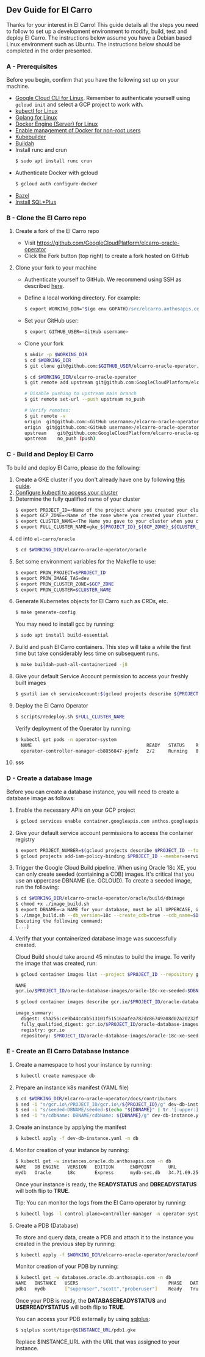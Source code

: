 ## Dev Guide for El Carro

Thanks for your interest in El Carro! This guide details all the steps you need
to follow to set up a development environment to modify, build, test and deploy 
El Carro. The instructions below assume you have a Debian based Linux environment
such as Ubuntu. The instructions below should be completed in the order presented.

### A - Prerequisites
Before you begin, confirm that you have the following set up on your machine.

- [Google Cloud CLI for Linux](https://cloud.google.com/sdk/docs/install-sdk#linux).
Remember to authenticate yourself using `gcloud init` and select a GCP project to work with.
- [kubectl for Linux](https://kubernetes.io/docs/tasks/tools/install-kubectl-linux/)
- [Golang for Linux](https://go.dev/doc/install) 
- [Docker Engine (Server) for Linux](https://docs.docker.com/engine/install/#server)
- [Enable management of Docker for non-root users](https://docs.docker.com/engine/install/linux-postinstall/)
- [Kubebuilder](https://book.kubebuilder.io/quick-start.html#installation)
- [Buildah](https://github.com/containers/buildah/blob/main/install.md)
- Install runc and crun
  ```sh
  $ sudo apt install runc crun
  ```
- Authenticate Docker with gcloud
  ```sh
  $ gcloud auth configure-docker
  ```
- [Bazel](https://bazel.build/install)
- [Install SQL*Plus](https://www.oracle.com/ca-en/database/technologies/instant-client/linux-x86-64-downloads.html#ic_x64_inst)

###  B - Clone the El Carro repo
1.  Create a fork of the El Carro repo

    -   Visit https://github.com/GoogleCloudPlatform/elcarro-oracle-operator
    -   Click the Fork button (top right) to create a fork hosted on GitHub

2.  Clone your fork to your machine

    -   Authenticate yourself to GitHub. We recommend using SSH as described
        [here](https://docs.github.com/en/github/authenticating-to-github/connecting-to-github-with-ssh).
    
    -   Define a local working directory. For example:

        ```sh
        $ export WORKING_DIR="$(go env GOPATH)/src/elcarro.anthosapis.com"
        ```

    -   Set your GitHub user:

        ```sh
        $ export GITHUB_USER=<GitHub username>
        ```

    -   Clone your fork

        ```sh
        $ mkdir -p $WORKING_DIR
        $ cd $WORKING_DIR
        $ git clone git@github.com:$GITHUB_USER/elcarro-oracle-operator.git

        $ cd $WORKING_DIR/elcarro-oracle-operator
        $ git remote add upstream git@github.com:GoogleCloudPlatform/elcarro-oracle-operator.git

        # Disable pushing to upstream main branch
        $ git remote set-url --push upstream no_push

        # Verify remotes:
        $ git remote -v
        origin	git@github.com:<GitHub username>/elcarro-oracle-operator.git (fetch)
        origin	git@github.com:<GitHub username>/elcarro-oracle-operator.git (push)
        upstream	git@github.com:GoogleCloudPlatform/elcarro-oracle-operator.git (fetch)
        upstream	no_push (push)
        ```
        
### C - Build and Deploy El Carro
To build and deploy El Carro, please do the following:

1. Create a GKE cluster if you don't already have one by following [this guide](https://cloud.google.com/kubernetes-engine/docs/how-to/creating-a-zonal-cluster).
2. [Configure kubectl to access your cluster](https://cloud.google.com/kubernetes-engine/docs/how-to/cluster-access-for-kubectl)
3. Determine the fully qualified name of your cluster
   ```sh
   $ export PROJECT_ID=<Name of the project where you created your cluster>
   $ export GCP_ZONE=<Name of the zone where you created your cluster. i.e. us-central1-a>
   $ export CLUSTER_NAME=<The Name you gave to your cluster when you created it>
   $ export FULL_CLUSTER_NAME=gke_${PROJECT_ID}_${GCP_ZONE}_${CLUSTER_NAME}
   ```
4. cd into `el-carro/oracle`
   ```sh
   $ cd $WORKING_DIR/elcarro-oracle-operator/oracle
   ```
5. Set some environment variables for the Makefile to use:
   ```sh
   $ export PROW_PROJECT=$PROJECT_ID
   $ export PROW_IMAGE_TAG=dev
   $ export PROW_CLUSTER_ZONE=$GCP_ZONE
   $ export PROW_CLUSTER=$CLUSTER_NAME
   ```
6. Generate Kubernetes objects for El Carro such as CRDs, etc. 
   ```sh
   $ make generate-config
   ```
   You may need to install gcc by running:
   ```sh
   $ sudo apt install build-essential
   ```
7. Build and push El Carro containers. This step will take a while the first time
but take considerably less time on subsequent runs.
   ```sh
   $ make buildah-push-all-containerized -j8
   ``` 
8. Give your default Service Account permission to access your freshly built images
   ```sh
   $ gsutil iam ch serviceAccount:$(gcloud projects describe ${PROJECT_ID} --format="value(projectNumber)")-compute@developer.gserviceaccount.com:objectViewer gs://artifacts.${PROJECT_ID}.appspot.com
   ``` 
9. Deploy the El Carro Operator 
   ```sh
   $ scripts/redeploy.sh $FULL_CLUSTER_NAME
   ``` 
   Verify deployment of the Operator by running:
   ```sh
   $ kubectl get pods -n operator-system
     NAME                                          READY   STATUS    RESTARTS   AGE
     operator-controller-manager-cb8856847-pjmfz   2/2     Running   0          2m21s
   ``` 
10. sss


### D - Create a database Image
Before you can create a database instance, you will need to create a database image as follows:

1. Enable the necessary APIs on your GCP project
   ```sh
   $ gcloud services enable container.googleapis.com anthos.googleapis.com cloudbuild.googleapis.com artifactregistry.googleapis.com --project $PROJECT_ID
   ``` 
2. Give your default service account permissions to access the container registry
    ```sh
    $ export PROJECT_NUMBER=$(gcloud projects describe $PROJECT_ID --format="value(projectNumber)")
    $ gcloud projects add-iam-policy-binding $PROJECT_ID --member=serviceAccount:service-${PROJECT_NUMBER}@containerregistry.iam.gserviceaccount.com --role=roles/containerregistry.ServiceAgent
    ```
3. Trigger the Google Cloud Build pipeline. 
   When using Oracle 18c XE, you can only create seeded (containing a CDB)
   images. It's critical that you use an uppercase DBNAME (i.e. GCLOUD).
   To create a seeded image, run the following:

    ```sh
    $ cd $WORKING_DIR/elcarro-oracle-operator/oracle/build/dbimage
    $ chmod +x ./image_build.sh
    $ export DBNAME=<a NAME for your database, must be all UPPERCASE, i.e. GCLOUD>
    $ ./image_build.sh --db_version=18c --create_cdb=true --cdb_name=$DBNAME --no_dry_run --project_id=$PROJECT_ID
    Executing the following command:
    [...]
    ```
4. Verify that your containerized database image was successfully created.

    Cloud Build should take around 45 minutes to build the image. To verify the
    image that was created, run:

     ```sh
     $ gcloud container images list --project $PROJECT_ID --repository gcr.io/$PROJECT_ID/oracle-database-images
    
     NAME
     gcr.io/$PROJECT_ID/oracle-database-images/oracle-18c-xe-seeded-$DBNAME
    
     $ gcloud container images describe gcr.io/$PROJECT_ID/oracle-database-images/oracle-18c-xe-seeded-$DBNAME
    
     image_summary:
       digest: sha256:ce9b44ccab513101f51516aafea782dc86749a08d02a20232f78156fd4f8a52c
       fully_qualified_digest: gcr.io/$PROJECT_ID/oracle-database-images/oracle-18c-seeded-$DBNAME@sha256:ce9b44ccab513101f51516aafea782dc86749a08d02a20232f78156fd4f8a52c
       registry: gcr.io
       repository: $PROJECT_ID/oracle-database-images/oracle-18c-xe-seeded-$DBNAME
     ```

### E - Create an El Carro Database Instance
1. Create a namespace to host your instance by running:
    ```sh
    $ kubectl create namespace db
    ```
2. Prepare an instance k8s manifest (YAML file)
   ```sh
   $ cd $WORKING_DIR/elcarro-oracle-operator/docs/contributors
   $ sed -i "s/gcr.io\/PROJECT_ID/gcr.io\/${PROJECT_ID}/g" dev-db-instance.yaml
   $ sed -i "s/seeded-DBNAME/seeded-$(echo "${DBNAME}" | tr '[:upper:]' '[:lower:]')/g" dev-db-instance.yaml
   $ sed -i "s/cdbName: DBNAME/cdbName: ${DBNAME}/g" dev-db-instance.yaml
   ``` 
3. Create an instance by applying the manifest
   ```sh
   $ kubectl apply -f dev-db-instance.yaml -n db
   ``` 
4. Monitor creation of your instance by running:
    ```sh
    $ kubectl get -w instances.oracle.db.anthosapis.com -n db
    NAME   DB ENGINE   VERSION   EDITION      ENDPOINT      URL                DB NAMES   BACKUP ID   READYSTATUS   READYREASON        DBREADYSTATUS   DBREADYREASON
    mydb   Oracle      18c       Express      mydb-svc.db   34.71.69.25:6021                          False         CreateInProgress
    ```

    Once your instance is ready, the **READYSTATUS** and **DBREADYSTATUS** will both flip to **TRUE**.

    Tip: You can monitor the logs from the El Carro operator by running:
    ```sh
    $ kubectl logs -l control-plane=controller-manager -n operator-system -c manager -f
    ```

5. Create a PDB (Database)

    To store and query data, create a PDB and attach it to the instance you created
    in the previous step by running:
    ```sh
    $ kubectl apply -f $WORKING_DIR/elcarro-oracle-operator/oracle/config/samples/v1alpha1_database_pdb1.yaml -n db
    ```

    Monitor creation of your PDB by running:
    ```sh
    $ kubectl get -w databases.oracle.db.anthosapis.com -n db
    NAME   INSTANCE   USERS                                 PHASE   DATABASEREADYSTATUS   DATABASEREADYREASON   USERREADYSTATUS   USERREADYREASON
    pdb1   mydb       ["superuser","scott","proberuser"]    Ready   True                  CreateComplete        True              SyncComplete
    ```

    Once your PDB is ready, the **DATABASEREADYSTATUS** and **USERREADYSTATUS** will
    both flip to **TRUE**.

   You can access your PDB externally by using
   [sqlplus](https://docs.oracle.com/en/database/oracle/oracle-database/18/sqpug/index.html):
    ```sh
    $ sqlplus scott/tiger@$INSTANCE_URL/pdb1.gke
    ```
    Replace $INSTANCE_URL with the URL that was assigned to your instance.